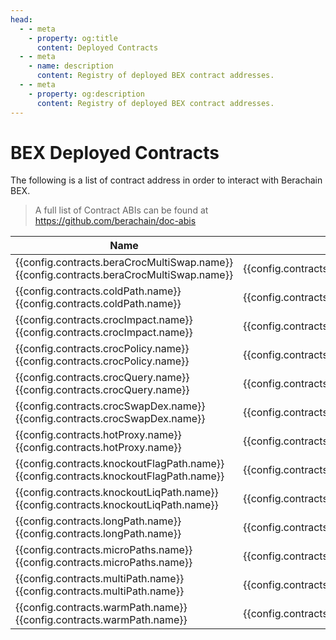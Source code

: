 ```yaml
---
head:
  - - meta
    - property: og:title
      content: Deployed Contracts
  - - meta
    - name: description
      content: Registry of deployed BEX contract addresses.
  - - meta
    - property: og:description
      content: Registry of deployed BEX contract addresses.
---
```


<script setup>
  import config from '@berachain/config/constants.json';
</script>

# BEX Deployed Contracts

The following is a list of contract address in order to interact with Berachain BEX.

> A full list of Contract ABIs can be found at https://github.com/berachain/doc-abis

| Name                                                                                                                                                                                                                   | Address                                                                                                                                                                   | ABI                                                                                                                        |
| ---------------------------------------------------------------------------------------------------------------------------------------------------------------------------------------------------------------------- | ------------------------------------------------------------------------------------------------------------------------------------------------------------------------- | -------------------------------------------------------------------------------------------------------------------------- |
| <a v-if="config.contracts.beraCrocMultiSwap.docsUrl" :href="config.contracts.beraCrocMultiSwap.docsUrl">{{config.contracts.beraCrocMultiSwap.name}}</a><span v-else>{{config.contracts.beraCrocMultiSwap.name}}</span> | <a target="_blank" :href="config.mainnet.dapps.berascan.url + 'address/' + config.contracts.beraCrocMultiSwap.address">{{config.contracts.beraCrocMultiSwap.address}}</a> | <a target="_blank" v-if=config.contracts.beraCrocMultiSwap.abi :href="config.contracts.beraCrocMultiSwap.abi">ABI File</a> |
| <a v-if="config.contracts.coldPath.docsUrl" :href="config.contracts.coldPath.docsUrl">{{config.contracts.coldPath.name}}</a><span v-else>{{config.contracts.coldPath.name}}</span>                                     | <a target="_blank" :href="config.mainnet.dapps.berascan.url + 'address/' + config.contracts.coldPath.address">{{config.contracts.coldPath.address}}</a>                   | <a target="_blank" v-if=config.contracts.coldPath.abi :href="config.contracts.coldPath.abi">ABI File</a>                   |
| <a v-if="config.contracts.crocImpact.docsUrl" :href="config.contracts.crocImpact.docsUrl">{{config.contracts.crocImpact.name}}</a><span v-else>{{config.contracts.crocImpact.name}}</span>                             | <a target="_blank" :href="config.mainnet.dapps.berascan.url + 'address/' + config.contracts.crocImpact.address">{{config.contracts.crocImpact.address}}</a>               | <a target="_blank" v-if=config.contracts.crocImpact.abi :href="config.contracts.crocImpact.abi">ABI File</a>               |
| <a v-if="config.contracts.crocPolicy.docsUrl" :href="config.contracts.crocPolicy.docsUrl">{{config.contracts.crocPolicy.name}}</a><span v-else>{{config.contracts.crocPolicy.name}}</span>                             | <a target="_blank" :href="config.mainnet.dapps.berascan.url + 'address/' + config.contracts.crocPolicy.address">{{config.contracts.crocPolicy.address}}</a>               | <a target="_blank" v-if=config.contracts.crocPolicy.abi :href="config.contracts.crocPolicy.abi">ABI File</a>               |
| <a v-if="config.contracts.crocQuery.docsUrl" :href="config.contracts.crocQuery.docsUrl">{{config.contracts.crocQuery.name}}</a><span v-else>{{config.contracts.crocQuery.name}}</span>                                 | <a target="_blank" :href="config.mainnet.dapps.berascan.url + 'address/' + config.contracts.crocQuery.address">{{config.contracts.crocQuery.address}}</a>                 | <a target="_blank" v-if=config.contracts.crocQuery.abi :href="config.contracts.crocQuery.abi">ABI File</a>                 |
| <a v-if="config.contracts.crocSwapDex.docsUrl" :href="config.contracts.crocSwapDex.docsUrl">{{config.contracts.crocSwapDex.name}}</a><span v-else>{{config.contracts.crocSwapDex.name}}</span>                         | <a target="_blank" :href="config.mainnet.dapps.berascan.url + 'address/' + config.contracts.crocSwapDex.address">{{config.contracts.crocSwapDex.address}}</a>             | <a target="_blank" v-if=config.contracts.crocSwapDex.abi :href="config.contracts.crocSwapDex.abi">ABI File</a>             |
| <a v-if="config.contracts.hotProxy.docsUrl" :href="config.contracts.hotProxy.docsUrl">{{config.contracts.hotProxy.name}}</a><span v-else>{{config.contracts.hotProxy.name}}</span>                                     | <a target="_blank" :href="config.mainnet.dapps.berascan.url + 'address/' + config.contracts.hotProxy.address">{{config.contracts.hotProxy.address}}</a>                   | <a target="_blank" v-if=config.contracts.hotProxy.abi :href="config.contracts.hotProxy.abi">ABI File</a>                   |
| <a v-if="config.contracts.knockoutFlagPath.docsUrl" :href="config.contracts.knockoutFlagPath.docsUrl">{{config.contracts.knockoutFlagPath.name}}</a><span v-else>{{config.contracts.knockoutFlagPath.name}}</span>     | <a target="_blank" :href="config.mainnet.dapps.berascan.url + 'address/' + config.contracts.knockoutFlagPath.address">{{config.contracts.knockoutFlagPath.address}}</a>   | <a target="_blank" v-if=config.contracts.knockoutFlagPath.abi :href="config.contracts.knockoutFlagPath.abi">ABI File</a>   |
| <a v-if="config.contracts.knockoutLiqPath.docsUrl" :href="config.contracts.knockoutLiqPath.docsUrl">{{config.contracts.knockoutLiqPath.name}}</a><span v-else>{{config.contracts.knockoutLiqPath.name}}</span>         | <a target="_blank" :href="config.mainnet.dapps.berascan.url + 'address/' + config.contracts.knockoutLiqPath.address">{{config.contracts.knockoutLiqPath.address}}</a>     | <a target="_blank" v-if=config.contracts.knockoutLiqPath.abi :href="config.contracts.knockoutLiqPath.abi">ABI File</a>     |
| <a v-if="config.contracts.longPath.docsUrl" :href="config.contracts.longPath.docsUrl">{{config.contracts.longPath.name}}</a><span v-else>{{config.contracts.longPath.name}}</span>                                     | <a target="_blank" :href="config.mainnet.dapps.berascan.url + 'address/' + config.contracts.longPath.address">{{config.contracts.longPath.address}}</a>                   | <a target="_blank" v-if=config.contracts.longPath.abi :href="config.contracts.longPath.abi">ABI File</a>                   |
| <a v-if="config.contracts.microPaths.docsUrl" :href="config.contracts.microPaths.docsUrl">{{config.contracts.microPaths.name}}</a><span v-else>{{config.contracts.microPaths.name}}</span>                             | <a target="_blank" :href="config.mainnet.dapps.berascan.url + 'address/' + config.contracts.microPaths.address">{{config.contracts.microPaths.address}}</a>               | <a target="_blank" v-if=config.contracts.microPaths.abi :href="config.contracts.microPaths.abi">ABI File</a>               |
| <a v-if="config.contracts.multiPath.docsUrl" :href="config.contracts.multiPath.docsUrl">{{config.contracts.multiPath.name}}</a><span v-else>{{config.contracts.multiPath.name}}</span>                                 | <a target="_blank" :href="config.mainnet.dapps.berascan.url + 'address/' + config.contracts.multiPath.address">{{config.contracts.multiPath.address}}</a>                 | <a target="_blank" v-if=config.contracts.multiPath.abi :href="config.contracts.multiPath.abi">ABI File</a>                 |
| <a v-if="config.contracts.warmPath.docsUrl" :href="config.contracts.warmPath.docsUrl">{{config.contracts.warmPath.name}}</a><span v-else>{{config.contracts.warmPath.name}}</span>                                     | <a target="_blank" :href="config.mainnet.dapps.berascan.url + 'address/' + config.contracts.warmPath.address">{{config.contracts.warmPath.address}}</a>                   | <a target="_blank" v-if=config.contracts.warmPath.abi :href="config.contracts.warmPath.abi">ABI File</a>                   |
